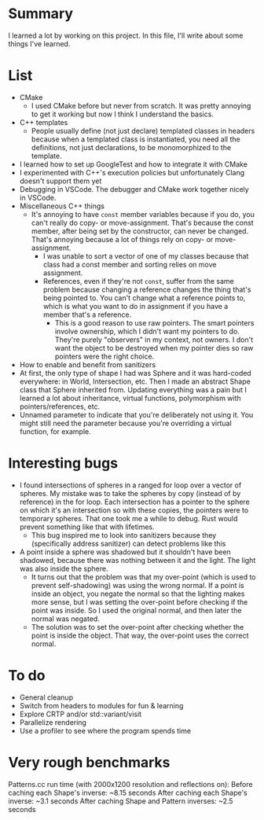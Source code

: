 # Summary
I learned a lot by working on this project. In this file, I'll write about some things I've learned.

# List
* CMake
  * I used CMake before but never from scratch. It was pretty annoying to get it working but now I think I understand the basics.
* C++ templates
  * People usually define (not just declare) templated classes in headers because when a templated class is instantiated, you need all the definitions, not just declarations, to be monomorphized to the template.
* I learned how to set up GoogleTest and how to integrate it with CMake
* I experimented with C++'s execution policies but unfortunately Clang doesn't support them yet
* Debugging in VSCode. The debugger and CMake work together nicely in VSCode.
* Miscellaneous C++ things
  * It's annoying to have `const` member variables because if you do, you can't really do copy- or move-assignment. That's because the const member, after being set by the constructor, can never be changed. That's annoying because a lot of things rely on copy- or move-assignment.
    * I was unable to sort a vector of one of my classes because that class had a const member and sorting relies on move assignment.
    * References, even if they're not `const`, suffer from the same problem because changing a reference changes the thing that's being pointed to. You can't change what a reference points to, which is what you want to do in assignment if you have a member that's a reference.
      * This is a good reason to use raw pointers. The smart pointers involve ownership, which I didn't want my pointers to do. They're purely "observers" in my context, not owners. I don't want the object to be destroyed when my pointer dies so raw pointers were the right choice.
* How to enable and benefit from sanitizers
* At first, the only type of shape I had was Sphere and it was hard-coded everywhere: in World, Intersection, etc. Then I made an abstract Shape class that Sphere inherited from. Updating everything was a pain but I learned a lot about inheritance, virtual functions, polymorphism with pointers/references, etc.
* Unnamed parameter to indicate that you're deliberately not using it. You might still need the parameter because you're overriding a virtual function, for example.

# Interesting bugs
* I found intersections of spheres in a ranged for loop over a vector of spheres. My mistake was to take the spheres by copy (instead of by reference) in the for loop. Each intersection has a pointer to the sphere on which it's an intersection so with these copies, the pointers were to temporary spheres. That one took me a while to debug. Rust would prevent something like that with lifetimes.
  * This bug inspired me to look into sanitizers because they (specifically address sanitizer) can detect problems like this
* A point inside a sphere was shadowed but it shouldn't have been shadowed, because there was nothing between it and the light. The light was also inside the sphere.
  * It turns out that the problem was that my over-point (which is used to prevent self-shadowing) was using the wrong normal. If a point is inside an object, you negate the normal so that the lighting makes more sense, but I was setting the over-point before checking if the point was inside. So I used the original normal, and then later the normal was negated.
  * The solution was to set the over-point after checking whether the point is inside the object. That way, the over-point uses the correct normal.

# To do
* General cleanup
* Switch from headers to modules for fun & learning
* Explore CRTP and/or std::variant/visit
* Parallelize rendering
* Use a profiler to see where the program spends time

# Very rough benchmarks
Patterns.cc run time (with 2000x1200 resolution and reflections on):
Before caching each Shape's inverse: ~8.15 seconds
After caching each Shape's inverse: ~3.1 seconds
After caching Shape and Pattern inverses: ~2.5 seconds